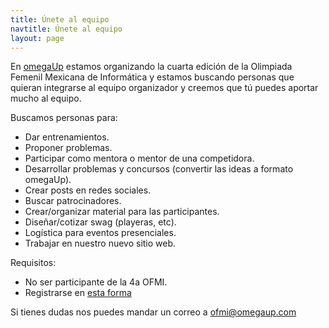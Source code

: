 ```yaml
---
title: Únete al equipo
navtitle: Únete al equipo
layout: page
---
```


En [omegaUp](https://omegaup.org) estamos organizando la cuarta edición de la Olimpiada Femenil Mexicana de Informática y estamos buscando personas que quieran integrarse al equipo organizador y creemos que tú puedes aportar mucho al equipo.

Buscamos personas para:
* Dar entrenamientos.
* Proponer problemas.
* Participar como mentora o mentor de una competidora.
* Desarrollar problemas y concursos (convertir las ideas a formato omegaUp).
* Crear posts en redes sociales.
* Buscar patrocinadores.
* Crear/organizar material para las participantes.
* Diseñar/cotizar swag (playeras, etc).
* Logística para eventos presenciales.
* Trabajar en nuestro nuevo sitio web.

Requisitos:
* No ser participante de la 4a OFMI.
* Registrarse en [esta forma](https://forms.gle/JrJpJ8GryFySKcyN8)

Si tienes dudas nos puedes mandar un correo a [ofmi@omegaup.com](mailto:ofmi@omegaup.com)